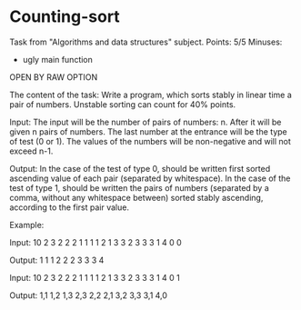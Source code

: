 # Counting-sort
Task from "Algorithms and data structures" subject.
Points: 5/5
Minuses:
- ugly main function

OPEN BY RAW OPTION

The content of the task:
Write a program, which sorts stably in linear time a pair of numbers. Unstable sorting can count for 40% points.

Input:
The input will be the number of pairs of numbers: n. After it will be given n pairs of numbers. 
The last number at the entrance will be the type of test (0 or 1). 
The values of the numbers will be non-negative and will not exceed n-1.

Output:
In the case of the test of type 0, should be written first sorted ascending value of each pair (separated by whitespace).
In the case of the test of type 1, should be written the pairs of numbers 
(separated by a comma, without any whitespace between) sorted stably ascending, according to the first pair value.


Example:

Input:
10
2 3
2 2
2 1
1 1
1 2
1 3
3 2
3 3
3 1
4 0
0

Output:
1
1
1
2
2
2
3
3
3
4

Input:
10
2 3
2 2
2 1
1 1
1 2
1 3
3 2
3 3
3 1
4 0
1

Output:
1,1
1,2
1,3
2,3
2,2
2,1
3,2
3,3
3,1
4,0
